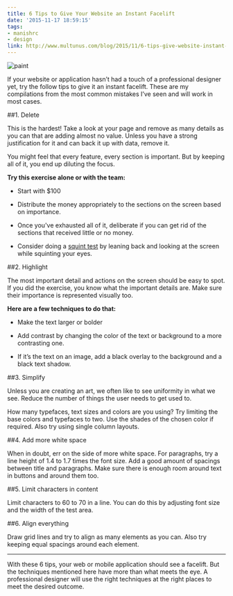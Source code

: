 ```yaml
---
title: 6 Tips to Give Your Website an Instant Facelift
date: '2015-11-17 18:59:15'
tags:
- manishrc
- design
link: http://www.multunus.com/blog/2015/11/6-tips-give-website-instant-facelift/
---
```


![paint](https://s3.amazonaws.com/multunus-website/uploads/2015/11/paint.jpg)

If your website or application hasn’t had a touch of a professional designer yet, try the follow tips to give it an instant facelift. These are my compilations from the most common mistakes I’ve seen and will work in most cases.


##1. Delete


This is the hardest! Take a look at your page and remove as many details as you can that are adding almost no value. Unless you have a strong justification for it and can back it up with data, remove it.


You might feel that every feature, every section is important. But by keeping all of it, you end up diluting the focus.


**Try this exercise alone or with the team:**


*  Start with $100

	
*  Distribute the money appropriately to the sections on the screen based on importance.

	
*  Once you've exhausted all of it, deliberate if you can get rid of the sections that received little or no money.


*  Consider doing a [squint test](http://pages.ucsd.edu/~jalevin/gp/blurred/index.html) by leaning back and looking at the screen while squinting your eyes.



##2. Highlight


The most important detail and actions on the screen should be easy to spot. If you did the exercise, you know what the important details are. Make sure their importance is represented visually too.


**Here are a few techniques to do that:**


*  Make the text larger or bolder

	
*  Add contrast by changing the color of the text or background to a more contrasting one.

	
*  If it’s the text on an image, add a black overlay to the background and a black text shadow.



##3. Simplify


Unless you are creating an art, we often like to see uniformity in what we see. Reduce the number of things the user needs to get used to.


How many typefaces, text sizes and colors are you using? Try limiting the base colors and typefaces to two. Use the shades of the chosen color if required. Also try using single column layouts.


##4. Add more white space


When in doubt, err on the side of more white space. For paragraphs, try a line height of 1.4 to 1.7 times the font size. Add a good amount of spacings between title and paragraphs. Make sure there is enough room around text in buttons and around them too.



##5. Limit characters in content


Limit characters to 60 to 70 in a line. You can do this by adjusting font size and the width of the test area.



##6. Align everything


Draw grid lines and try to align as many elements as you can. Also try keeping equal spacings around each element.

***

With these 6 tips, your web or mobile application should see a facelift. But the techniques mentioned here have more than what meets the eye. A professional designer will use the right techniques at the right places to meet the desired outcome.

